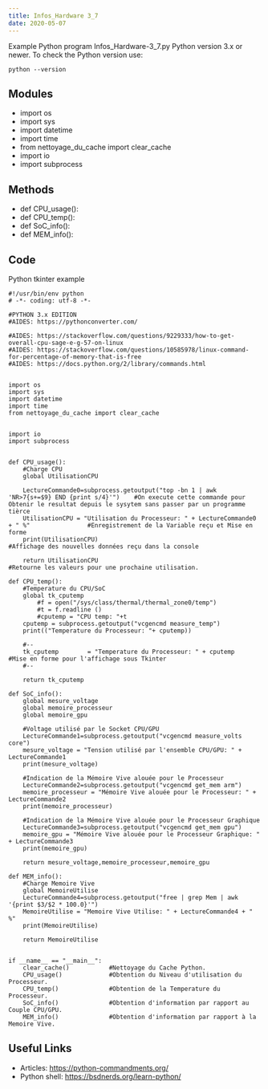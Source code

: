 ```yaml
---
title: Infos_Hardware 3_7
date: 2020-05-07
---
```

Example Python program Infos_Hardware-3_7.py
Python version 3.x or newer.
To check the Python version use:

    python --version

## Modules

* import os
* import sys
* import datetime
* import time
* from nettoyage_du_cache import clear_cache
* import io
* import subprocess

## Methods

* def CPU_usage():
* def CPU_temp():
* def SoC_info():
* def MEM_info():

## Code

Python tkinter example

    #!/usr/bin/env python
    # -*- coding: utf-8 -*-
    
    #PYTHON 3.x EDITION
    #AIDES: https://pythonconverter.com/
    
    #AIDES: https://stackoverflow.com/questions/9229333/how-to-get-overall-cpu-sage-e-g-57-on-linux
    #AIDES: https://stackoverflow.com/questions/10585978/linux-command-for-percentage-of-memory-that-is-free
    #AIDES: https://docs.python.org/2/library/commands.html
    
    
    import os
    import sys
    import datetime
    import time
    from nettoyage_du_cache import clear_cache
    
    
    import io
    import subprocess
    
    
    def CPU_usage():
        #Charge CPU
        global UtilisationCPU
    
        LectureCommande0=subprocess.getoutput("top -bn 1 | awk 'NR>7{s+=$9} END {print s/4}'")    #On execute cette commande pour Obtenir le resultat depuis le sysytem sans passer par un programme tièrce
        UtilisationCPU = "Utilisation du Processeur: " + LectureCommande0 + " %"                #Enregistrement de la Variable reçu et Mise en forme
        print(UtilisationCPU)                                                                   #Affichage des nouvelles données reçu dans la console
    
        return UtilisationCPU                                                       #Retourne les valeurs pour une prochaine utilisation.
    
    def CPU_temp():
        #Temperature du CPU/SoC
        global tk_cputemp
            #f = open("/sys/class/thermal/thermal_zone0/temp")
            #t = f.readline ()
            #cputemp = "CPU temp: "+t
        cputemp = subprocess.getoutput("vcgencmd measure_temp")
        print(("Temperature du Processeur: "+ cputemp))
    
        #--
        tk_cputemp        = "Temperature du Processeur: " + cputemp                             #Mise en forme pour l'affichage sous Tkinter
        #--
    
        return tk_cputemp 
    
    def SoC_info():
        global mesure_voltage
        global memoire_processeur
        global memoire_gpu
    
        #Voltage utilisé par le Socket CPU/GPU
        LectureCommande1=subprocess.getoutput("vcgencmd measure_volts core")
        mesure_voltage = "Tension utilisé par l'ensemble CPU/GPU: " + LectureCommande1 
        print(mesure_voltage)
    
        #Indication de la Mémoire Vive alouée pour le Processeur
        LectureCommande2=subprocess.getoutput("vcgencmd get_mem arm")
        memoire_processeur = "Mémoire Vive alouée pour le Processeur: " + LectureCommande2 
        print(memoire_processeur)
    
        #Indication de la Mémoire Vive alouée pour le Processeur Graphique
        LectureCommande3=subprocess.getoutput("vcgencmd get_mem gpu")
        memoire_gpu = "Mémoire Vive alouée pour le Processeur Graphique: " + LectureCommande3 
        print(memoire_gpu)
    
        return mesure_voltage,memoire_processeur,memoire_gpu   
    
    def MEM_info():
        #Charge Memoire Vive
        global MemoireUtilise
        LectureCommande4=subprocess.getoutput("free | grep Mem | awk '{print $3/$2 * 100.0}'")
        MemoireUtilise = "Memoire Vive Utilise: " + LectureCommande4 + " %"
        print(MemoireUtilise)
    
        return MemoireUtilise
    
    
    if __name__ == "__main__":
        clear_cache()           #Nettoyage du Cache Python.
        CPU_usage()             #Obtention du Niveau d'utilisation du Processeur.
        CPU_temp()              #Obtention de la Temperature du Processeur.
        SoC_info()              #Obtention d'information par rapport au Couple CPU/GPU.
        MEM_info()              #Obtention d'information par rapport à la Memoire Vive.
    

## Useful Links

- Articles: https://python-commandments.org/
- Python shell: https://bsdnerds.org/learn-python/
